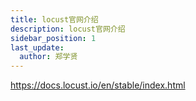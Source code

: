 ```yaml
---
title: locust官网介绍
description: locust官网介绍
sidebar_position: 1
last_update:
  author: 郑学贤
---
```


https://docs.locust.io/en/stable/index.html

